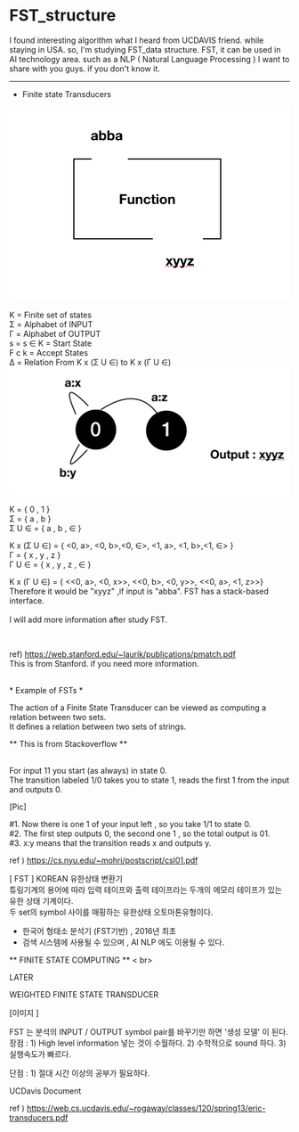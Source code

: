 # FST_structure
I found interesting algorithm what I heard from UCDAVIS friend. while staying in USA.
so, I'm studying FST_data structure.
FST, it can be used in AI technology area.
such as a NLP ( Natural Language Processing )
I want to share with you guys. if you don't know it.

------------------------------
 - Finite state Transducers

![Image 4](https://github.com/LeeGitaek/FST_structure/blob/master/%E1%84%89%E1%85%B3%E1%84%8F%E1%85%B3%E1%84%85%E1%85%B5%E1%86%AB%E1%84%89%E1%85%A3%E1%86%BA%202020-01-30%20%E1%84%8B%E1%85%A9%E1%84%8C%E1%85%A5%E1%86%AB%2010.10.31.png?raw=true)


K = Finite set of states <br>
Σ = Alphabet of INPUT<br>
Γ = Alphabet of OUTPUT<br>
s = s ∈ K = Start State<br>
F c k = Accept States<br>
Δ = Relation From
    K x (Σ U ∈) to K x (Γ U ∈) 
<br>
![Image 5](https://github.com/LeeGitaek/FST_structure/blob/master/%E1%84%89%E1%85%B3%E1%84%8F%E1%85%B3%E1%84%85%E1%85%B5%E1%86%AB%E1%84%89%E1%85%A3%E1%86%BA%202020-01-30%20%E1%84%8B%E1%85%A9%E1%84%8C%E1%85%A5%E1%86%AB%2010.15.06.png?raw=true)


K = { 0 , 1 } <br>
Σ = { a , b }<br>
Σ U ∈ = { a , b , ∈ } <br>

K x (Σ U ∈) = { <0, a>, <0, b>,<0, ∈>,
                <1, a>, <1, b>,<1, ∈> }
                <br>
Γ = { x , y , z } <br>
Γ U ∈ = { x , y , z , ∈ }<br>

K x (Γ U ∈) = { <<0, a>, <0, x>>,
                <<0, b>, <0, y>>,
                <<0, a>, <1, z>>}
                <br>
Therefore it would be "xyyz" ,if input is "abba".
FST has a stack-based interface.     
<br>
I will add more information after study FST.

<br>

ref) https://web.stanford.edu/~laurik/publications/pmatch.pdf<br>
This is from Stanford. if you need more information.

<br>
 * Example of FSTs *  <br>

The action of a Finite State Transducer can be viewed as computing a relation between two sets.<br>
It defines a relation between two sets of strings.<br>

 ** This is from Stackoverflow ** <br>

<br>
For input 11 you start (as always) in state 0. <br>
The transition labeled 1/0 takes you to state 1, reads the first 1 from the input and outputs 0.<br>

[Pic]


#1. Now there is one 1 of your input left , so you take 1/1 to state 0. <br>
#2. The first step outputs 0, the second one 1 , so the total output is 01.<br>
#3. x:y means that the transition reads x and outputs y.<br>

ref ) https://cs.nyu.edu/~mohri/postscript/csl01.pdf

[ FST ] KOREAN
유한상태 변환기 <br>
튜링기계의 용어에 따라 입력 테이프와 출력 테이프라는 두개의 메모리 테이프가 있는 유한 상태 기계이다. <br>
두 set의 symbol 사이를 매핑하는 유한상태 오토마톤유형이다. <br>

- 한국어 형태소 분석기 (FST기반) , 2016년 최초 <br>
- 검색 시스템에 사용될 수 있으며 , AI NLP 에도 이용될 수 있다. <br>

** FINITE STATE COMPUTING ** < br>

LATER <br>

WEIGHTED FINITE STATE TRANSDUCER <br>
 
[이미지 ] <br>

FST 는 분석의 INPUT / OUTPUT symbol pair를 바꾸기만 하면 '생성 모델' 이 된다. <br>
장점 :
    1) High level information 넣는 것이 수월하다.
    2) 수학적으로 sound 하다.
    3) 실행속도가 빠르다.
    
단점 :
    1) 절대 시간 이상의 공부가 필요하다.
    
    
UCDavis Document <br>

ref ) https://web.cs.ucdavis.edu/~rogaway/classes/120/spring13/eric-transducers.pdf <br>




